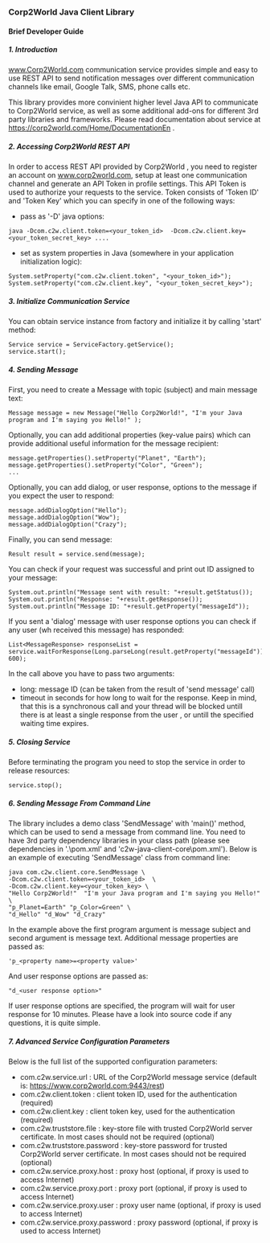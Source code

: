 ### Corp2World Java Client Library
#### Brief Developer Guide

##### 1. Introduction

www.Corp2World.com communication service provides simple and easy to use REST API to send notification messages over different communication channels like email, Google Talk, SMS, phone calls etc. 

This library provides more convinient higher level Java API to communicate to Corp2World service, as well as some additional add-ons for different 3rd party libraries and frameworks. Please read documentation about service at https://corp2world.com/Home/DocumentationEn .

##### 2. Accessing Corp2World REST API

In order to access REST API provided by Corp2World , you need to register an account on www.corp2world.com, setup at least one communication channel and generate an API Token in profile settings. This API Token is used to authorize your requests to the service. Token consists of 'Token ID' and 'Token Key' which you can specify in one of the following ways:

 * pass as '-D' java options:
 ```
 java -Dcom.c2w.client.token=<your_token_id>  -Dcom.c2w.client.key=<your_token_secret_key> ....
```

 * set as system properties in Java (somewhere in your application initialization logic):
 ```
 System.setProperty("com.c2w.client.token", "<your_token_id>");
 System.setProperty("com.c2w.client.key", "<your_token_secret_key>");
 ```

##### 3. Initialize Communication Service

You can obtain service instance from factory and initialize it by calling 'start' method:
```
Service service = ServiceFactory.getService();
service.start();
```

##### 4. Sending Message

First, you need to create a Message with topic (subject) and main message text:  
```
Message message = new Message("Hello Corp2World!", "I'm your Java program and I'm saying you Hello!" ); 
```

Optionally, you can add additional properties (key-value pairs) which can provide additional useful information for the message recipient:
```
message.getProperties().setProperty("Planet", "Earth");
message.getProperties().setProperty("Color", "Green");
...
```

Optionally, you can add dialog, or user response, options to the message if you expect the user to respond:
```
message.addDialogOption("Hello");
message.addDialogOption("Wow");
message.addDialogOption("Crazy");
```

Finally, you can send message:
```
Result result = service.send(message);
```

You can check if your request was successful and print out ID assigned to your message:
```
System.out.println("Message sent with result: "+result.getStatus());
System.out.println("Response: "+result.getResponse());
System.out.println("Message ID: "+result.getProperty("messageId"));
```

If you sent a 'dialog' message with user response options you can check if any user (wh received this message) has responded:
```
List<MessageResponse> responseList = service.waitForResponse(Long.parseLong(result.getProperty("messageId")), 600);
```
In the call above you have to pass two arguments:
 - long: message ID (can be taken from the result of 'send message' call)
 - timeout in seconds for how long to wait for the response.
Keep in mind, that this is a synchronous call and your thread will be blocked untill there is at least a single response from the user , or untill the specified waiting time expires.

##### 5. Closing Service

Before terminating the program you need to stop the service in order to release resources:
```
service.stop();
```

##### 6. Sending Message From Command Line

The library includes a demo class 'SendMessage' with 'main()' method, which can be used to send a message from command line. You need to have 3rd party dependency libraries in your class path (please see dependencies in '.\pom.xml' and 'c2w-java-client-core\pom.xml'). Below is an example of executing 'SendMessage' class from command line:
```
java com.c2w.client.core.SendMessage \
-Dcom.c2w.client.token=<your_token_id>  \
-Dcom.c2w.client.key=<your_token_key> \
"Hello Corp2World!"  "I'm your Java program and I'm saying you Hello!" \
"p_Planet=Earth" "p_Color=Green" \
"d_Hello" "d_Wow" "d_Crazy"
```

In the example above the first program argument is message subject and second argument is message text.
Additional message properties are passed as:
```
'p_<property name>=<property value>'
```
 And user response options are passed as:
 ```
 "d_<user response option>"
 ```
If user response options are specified,  the program will wait for user response for 10 minutes.
Please have a look into source code if any questions, it is quite simple.

##### 7. Advanced Service Configuration Parameters

Below is the full list of the supported configuration parameters:
- com.c2w.service.url : URL of the Corp2World message service (default is: https://www.corp2world.com:9443/rest)
- com.c2w.client.token : client token ID, used for the authentication (required) 
- com.c2w.client.key : client token key, used for the authentication (required)
- com.c2w.truststore.file : key-store file with trusted Corp2World server certificate. In most cases should not be required (optional)
- com.c2w.truststore.password : key-store password for trusted Corp2World server certificate. In most cases should not be required (optional)
- com.c2w.service.proxy.host : proxy host (optional, if proxy is used to access Internet)
- com.c2w.service.proxy.port : proxy port (optional, if proxy is used to access Internet)
- com.c2w.service.proxy.user : proxy user name (optional, if proxy is used to access Internet)
- com.c2w.service.proxy.password : proxy password (optional, if proxy is used to access Internet)



